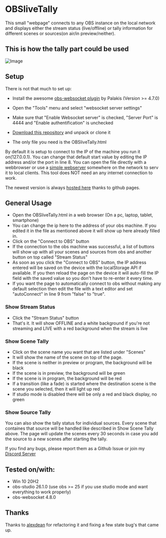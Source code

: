 # OBSliveTally

This small "webpage" connects to any OBS instance on the local network and displays either the stream status (live/offline) or tally information for different scenes or sources(on air/in preview/neither).

## This is how the tally part could be used

![Image](https://cdn.lebaston100.de/git/obslivetally/animation_small.gif)

## Setup
There is not that much to set up:
- Install the awesome [obs-websocket plugin](https://github.com/Palakis/obs-websocket/releases) by Palakis (Version >= 4.7.0)
- Open the "Tools" menu and select "websocket server settings"
- Make sure that "Enable Websocket server" is checked, "Server Port" is 4444 and "Enable authentification" is unchecked

- [Download this repository](https://github.com/lebaston100/OBSliveTally/archive/master.zip) and unpack or clone it
- The only file you need is the OBSliveTally.html

By default it is setup to connect to the IP of the machine you run it on(127.0.0.1). You can change that default start value by editing the IP address and/or the port in line 8.
You can open the file directly with a webbrowser or use a [simple webserver](https://github.com/maditnerd/WinSimpleHTTP) somewhere on the network to serv it to local clients.
This tool does NOT need an any internet connection to work.

The newest version is always [hosted here](https://lebaston100.github.io/OBSliveTally/OBSliveTally.html) thanks to github pages.

## General Usage
- Open the OBSliveTally.html in a web browser (On a pc, laptop, tablet, smartphone)
- You can change the ip here to the address of your obs machine. If you edited it in the file as mentioned above it will show up here already filled in.
- Click on the "Connect to OBS" button
- If the connection to the obs machine was successful, a list of buttons will show up with all your scenes and sources from obs and another button on top called "Stream Status"
- As soon as you click the "Connect to OBS" button, the IP address entered will be saved on the device with the localStorage API if available. If you then reload the page on the device it will auto-fill the IP field with the saved value so you don't have to re-enter it every time.
- If you want the page to automatically connect to obs without making any default selection then edit the file with a text editor and set "autoConnect" in line 9 from "false" to "true".

### Show Stream Status
- Click the "Stream Status" button
- That's it. It will show OFFLINE and a white background if you're not streaming and LIVE with a red background when the stream is live

### Show Scene Tally
- Click on the scene name you want that are listed under "Scenes"
- It will show the name of the scene on top of the page.
- If the scene is neither in preview or program, the background will be black
- If the scene is in preview, the background will be green
- If the scene is in program, the background will be red
- If a transition (like a fade) is started where the destination scene is the scene you selected, then it will light up red
- If studio mode is disabled there will be only a red and black display, no green

### Show Source Tally
You can also show the tally status for individual sources. Every scene that containes that source will be handled like described in Show Scene Tally above. The page will update the scenes every 30 seconds in case you add the source to a new scenes after starting the tally.

If you find any bugs, please report them as a Github Issue or join my [Discord Server](https://discord.gg/PCYQJwX)

## Tested on/with:
- Win 10 20H2
- obs-studio 26.1.0 (use obs >= 25 if you use studio mode and want everything to work properly)
- obs-websocket 4.8.0

## Thanks

Thanks to [alexdean](https://github.com/alexdean) for refactoring it and fixing a few state bug's that came up.